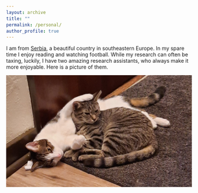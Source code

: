 ```yaml
---
layout: archive
title: ""
permalink: /personal/
author_profile: true
---
```


I am from [Serbia](https://en.wikipedia.org/wiki/Serbia), a beautiful country in southeastern Europe. In my spare time I enjoy reading and watching football. While my research can often be taxing, luckily, I have two amazing research assistants, who always make it more enjoyable. Here is a picture of them.

![Cats](/images/vivo-poki.jpg)